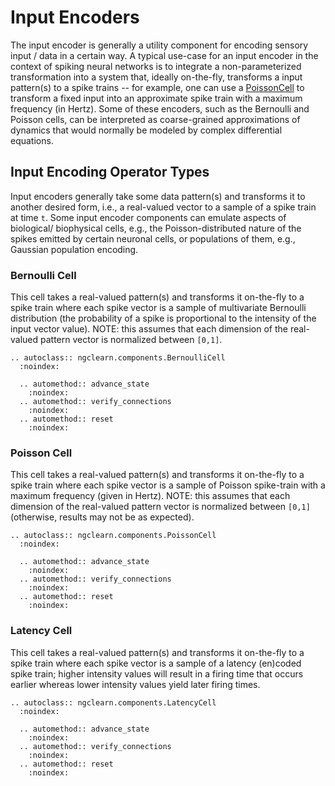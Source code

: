 # Input Encoders

The input encoder is generally a utility component for encoding sensory input /
data in a certain way. A typical use-case for an input encoder in the context
of spiking neural networks is to integrate a non-parameterized transformation
into a system that, ideally on-the-fly, transforms a input pattern(s) to a
spike trains -- for example, one can use a [PoissonCell](ngclearn.components.input_encoders.poissonCell)
to transform a fixed input into an approximate spike train with a maximum
frequency (in Hertz). Some of these encoders, such as the Bernoulli and
Poisson cells, can be interpreted as coarse-grained approximations of dynamics
that would normally be modeled by complex differential equations.

## Input Encoding Operator Types

Input encoders generally take some data pattern(s) and transforms it to
another desired form, i.e., a real-valued vector to a sample of a spike train
at time `t`. Some input encoder components can emulate aspects of biological/
biophysical cells, e.g., the Poisson-distributed nature of the spikes emitted by
certain neuronal cells, or populations of them, e.g., Gaussian population
encoding.

### Bernoulli Cell

This cell takes a real-valued pattern(s) and transforms it on-the-fly to
a spike train where each spike vector is a sample of multivariate Bernoulli
distribution (the probability of a spike is proportional to the intensity of
the input vector value). NOTE: this assumes that each dimension of the
real-valued pattern vector is normalized between `[0,1]`.

```{eval-rst}
.. autoclass:: ngclearn.components.BernoulliCell
  :noindex:

  .. automethod:: advance_state
    :noindex:
  .. automethod:: verify_connections
    :noindex:
  .. automethod:: reset
    :noindex:
```

### Poisson Cell

This cell takes a real-valued pattern(s) and transforms it on-the-fly to
a spike train where each spike vector is a sample of Poisson spike-train with
a maximum frequency (given in Hertz).
NOTE: this assumes that each dimension of the real-valued pattern vector is
normalized between `[0,1]` (otherwise, results may not be as expected).

```{eval-rst}
.. autoclass:: ngclearn.components.PoissonCell
  :noindex:

  .. automethod:: advance_state
    :noindex:
  .. automethod:: verify_connections
    :noindex:
  .. automethod:: reset
    :noindex:
```

### Latency Cell

This cell takes a real-valued pattern(s) and transforms it on-the-fly to
a spike train where each spike vector is a sample of a latency (en)coded spike
train; higher intensity values will result in a firing time that occurs earlier
whereas lower intensity values yield later firing times.

```{eval-rst}
.. autoclass:: ngclearn.components.LatencyCell
  :noindex:

  .. automethod:: advance_state
    :noindex:
  .. automethod:: verify_connections
    :noindex:
  .. automethod:: reset
    :noindex:
```
